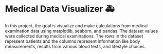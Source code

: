 # Medical Data Visualizer 🚑

In this project, the goal is visualize and make calculations from medical examination data using matplotlib, seaborn, and pandas. The dataset values were collected during medical examinations. The rows in the dataset represent patients and the columns represent information like body measurements, results from various blood tests, and lifestyle choices. 

